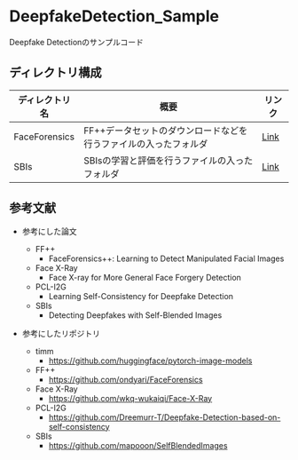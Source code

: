 # DeepfakeDetection_Sample
Deepfake Detectionのサンプルコード

## **ディレクトリ構成**
|ディレクトリ名|概要|リンク|
|---|---|---|
|FaceForensics|FF++データセットのダウンロードなどを行うファイルの入ったフォルダ|[Link](https://github.com/cu-milab/pro-Deepfake-detection-introduction/tree/main/FaceForensics)|
|SBIs|SBIsの学習と評価を行うファイルの入ったフォルダ|[Link](https://github.com/cu-milab/pro-Deepfake-detection-introduction/tree/main/SBIs)|

## 参考文献
* 参考にした論文
  * FF++
    * FaceForensics++: Learning to Detect Manipulated Facial Images
  * Face X-Ray
    * Face X-ray for More General Face Forgery Detection
  * PCL-I2G
    * Learning Self-Consistency for Deepfake Detection
  * SBIs
    * Detecting Deepfakes with Self-Blended Images

* 参考にしたリポジトリ
  * timm
    * https://github.com/huggingface/pytorch-image-models
  * FF++
    * https://github.com/ondyari/FaceForensics
  * Face X-Ray
    * https://github.com/wkq-wukaiqi/Face-X-Ray
  * PCL-I2G
    * https://github.com/Dreemurr-T/Deepfake-Detection-based-on-self-consistency
  * SBIs
    * https://github.com/mapooon/SelfBlendedImages
